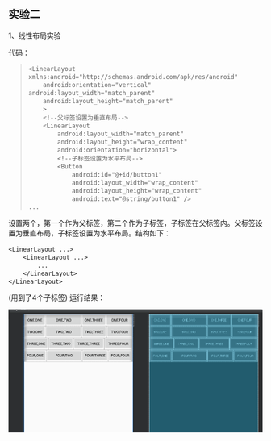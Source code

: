 

## 实验二

1、线性布局实验

代码：

> ```
> <LinearLayout xmlns:android="http://schemas.android.com/apk/res/android"
>     android:orientation="vertical" android:layout_width="match_parent"
>     android:layout_height="match_parent"
>     >
>     <!--父标签设置为垂直布局-->
>     <LinearLayout
>         android:layout_width="match_parent"
>         android:layout_height="wrap_content"
>         android:orientation="horizontal">
>         <!--子标签设置为水平布局-->
>         <Button
>             android:id="@+id/button1"
>             android:layout_width="wrap_content"
>             android:layout_height="wrap_content"
>             android:text="@string/button1" />
> ...
> ```

设置两个<LinearLayout>，第一个<LinearLayout>作为父标签，第二个<LinearLayout>作为子标签，子标签在父标签内。父标签设置为垂直布局，子标签设置为水平布局。结构如下：

```
<LinearLayout ...>
	<LinearLayout ...>
		...
	</LinearLayout>
</LinearLayout>
```
(用到了4个子标签<LinearLayout>)
运行结果：

![image](https://github.com/vency799/experiment_02/blob/master/lineartest.png)

